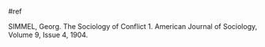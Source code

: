 #ref 

SIMMEL, Georg. The Sociology of Conflict 1. American Journal of Sociology, Volume 9, 
Issue 4, 1904.


